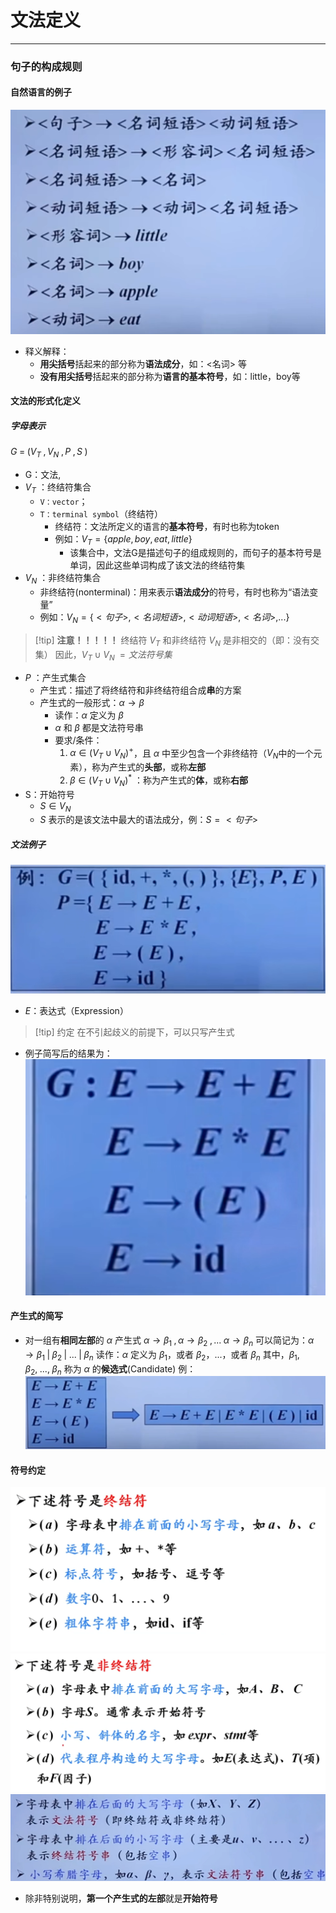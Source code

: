 # 文法定义

---

### 句子的构成规则
#### 自然语言的例子

![](assets/Pasted%20image%2020241104194253.png)

- 释义解释：
	- **用尖括号**括起来的部分称为**语法成分**，如：<名词> 等
	- **没有用尖括号**括起来的部分称为**语言的基本符号**，如：little，boy等

#### 文法的形式化定义
##### 字母表示

$G\; =\; (V_T\;,V_N\;,P \; , S \;)$

- G：文法,
- $V_T$ ：终结符集合
	- `V：vector`；
	- `T：terminal symbol`（终结符）
		- 终结符：文法所定义的语言的**基本符号**，有时也称为token
		- 例如：$V_T=\{apple,boy,eat,little\}$
			- 该集合中，文法G是描述句子的组成规则的，而句子的基本符号是单词，因此这些单词构成了该文法的终结符集
- $V_N$ ：非终结符集合
	- 非终结符(nonterminal)：用来表示**语法成分**的符号，有时也称为“语法变量”
	- 例如：$V_N=\{<句子>,<名词短语>,<动词短语>,<名词>,...\}$

>[!tip]  **注意！！！！！** 
>终结符 $V_T$ 和非终结符 $V_N$ 是非相交的（即：没有交集）
>因此，$V_T\cup V_N \; =文法符号集\;$

- $P$ ：产生式集合
	- 产生式：描述了将终结符和非终结符组合成**串**的方案
	- 产生式的一般形式：$\alpha \rightarrow \beta$
		- 读作：$\alpha$ 定义为 $\beta$
		- $\alpha$ 和 $\beta$ 都是文法符号串
		- 要求/条件：
			1. $\alpha \in (V_T \cup V_N)^+$，且 $\alpha$ 中至少包含一个非终结符（$V_N$中的一个元素），称为产生式的**头部**，或称**左部**
			2. $\beta \in (V_T\cup V_N)^*$ ：称为产生式的**体**，或称**右部**
- S：开始符号
	- $S\in V_N$
	- $S$ 表示的是该文法中最大的语法成分，例：$S=<句子>$

##### 文法例子
![](assets/Pasted%20image%2020241104200743.png)

- $E$：表达式（Expression）

>[!tip] 约定
>    在不引起歧义的前提下，可以只写产生式

- 例子简写后的结果为：![](assets/Pasted%20image%2020241104201016.png)
#### 产生式的简写

- 对一组有**相同左部**的 $\alpha$ 产生式  $\alpha\rightarrow\beta_1\;,\alpha\rightarrow\beta_2\;,...\;\alpha\rightarrow\beta_n$
可以简记为：$\alpha\rightarrow\beta_1\;|\;\beta_2\;|\;...\;|\;\beta_n$
读作：$\alpha$ 定义为 $\beta_1$，或者 $\beta_2$，...，或者 $\beta_n$
其中，$\beta_1,\;\beta_2,\;...,\;\beta_n$ 称为 $\alpha$ 的**候选式**(Candidate)
例：![](assets/Pasted%20image%2020241104201703.png)
#### 符号约定
![](assets/Pasted%20image%2020241104201836.png)
![](assets/Pasted%20image%2020241104201903.png)
![](assets/Pasted%20image%2020241104203309.png)
- 除非特别说明，**第一个产生式的左部**就是**开始符号**